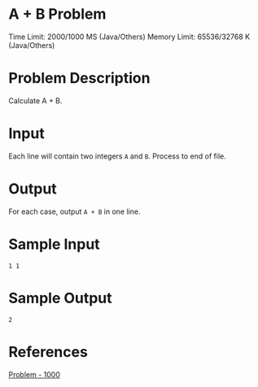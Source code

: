 A + B Problem
===

Time Limit: 2000/1000 MS (Java/Others) Memory Limit: 65536/32768 K (Java/Others)

# Problem Description

Calculate A + B. 

# Input

Each line will contain two integers `A` and `B`. Process to end of file.
 
# Output

For each case, output `A + B` in one line.
 
# Sample Input

```
1 1
```
 
# Sample Output

```
2
```

# References

[Problem - 1000](http://acm.hdu.edu.cn/showproblem.php?pid=1000)
